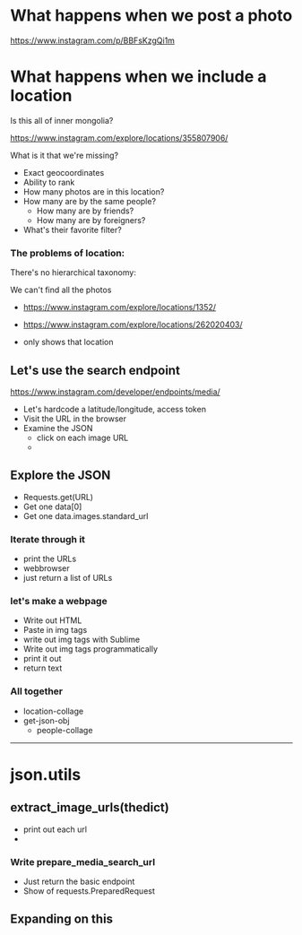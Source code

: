 


# What happens when we post a photo

https://www.instagram.com/p/BBFsKzgQi1m

# What happens when we include a location

Is this all of inner mongolia?

https://www.instagram.com/explore/locations/355807906/


What is it that we're missing?
 
- Exact geocoordinates
- Ability to rank
- How many photos are in this location?
- How many are by the same people?
  + How many are by friends?
  + How many are by foreigners?
- What's their favorite filter?  


### The problems of location:

There's no hierarchical taxonomy:

We can't find all the photos

- https://www.instagram.com/explore/locations/1352/
- https://www.instagram.com/explore/locations/262020403/

- only shows that location


## Let's use the search endpoint

https://www.instagram.com/developer/endpoints/media/


- Let's hardcode a latitude/longitude, access token
- Visit the URL in the browser
- Examine the JSON
  - click on each image URL
  - 

## Explore the JSON

- Requests.get(URL)
- Get one data[0]
- Get one data.images.standard_url

### Iterate through it

- print the URLs
- webbrowser
- just return a list of URLs


### let's make a webpage

- Write out HTML
- Paste in img tags
- write out img tags with Sublime
- Write out img tags programmatically
- print it out
- return text

### All together

- location-collage
- get-json-obj
  + people-collage






-------------

# json.utils

## extract_image_urls(thedict)

- print out each url
- 



### Write prepare_media_search_url

- Just return the basic endpoint
- Show of requests.PreparedRequest



## Expanding on this
